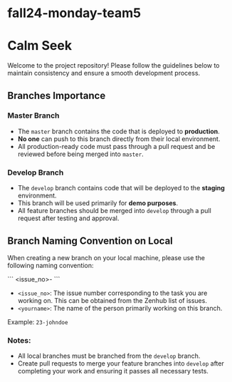 # fall24-monday-team5

# Calm Seek

Welcome to the project repository! Please follow the guidelines below to maintain consistency and ensure a smooth development process.

## Branches Importance

### Master Branch
- The `master` branch contains the code that is deployed to **production**.
- **No one** can push to this branch directly from their local environment.
- All production-ready code must pass through a pull request and be reviewed before being merged into `master`.

### Develop Branch
- The `develop` branch contains code that will be deployed to the **staging** environment.
- This branch will be used primarily for **demo purposes**.
- All feature branches should be merged into `develop` through a pull request after testing and approval.

## Branch Naming Convention on Local

When creating a new branch on your local machine, please use the following naming convention:

\`\`\`
<issue_no>-<yourname>
\`\`\`

- `<issue_no>`: The issue number corresponding to the task you are working on. This can be obtained from the Zenhub list of issues.
- `<yourname>`: The name of the person primarily working on this branch.

Example: `23-johndoe`

### Notes:
- All local branches must be branched from the `develop` branch.
- Create pull requests to merge your feature branches into `develop` after completing your work and ensuring it passes all necessary tests.
